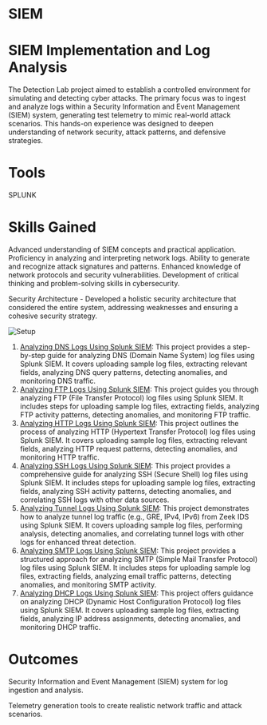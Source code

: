 # SIEM

# SIEM Implementation and Log Analysis


The Detection Lab project aimed to establish a controlled environment for simulating and detecting cyber attacks. The primary focus was to ingest and analyze logs within a Security Information and Event Management (SIEM) system, generating test telemetry to mimic real-world attack scenarios. This hands-on experience was designed to deepen understanding of network security, attack patterns, and defensive strategies.

# Tools 
SPLUNK

# Skills Gained
Advanced understanding of SIEM concepts and practical application.
Proficiency in analyzing and interpreting network logs.
Ability to generate and recognize attack signatures and patterns.
Enhanced knowledge of network protocols and security vulnerabilities.
Development of critical thinking and problem-solving skills in cybersecurity.

Security Architecture - Developed a holistic security architecture that considered the entire system, addressing weaknesses and ensuring a cohesive security strategy.

![Setup](https://github.com/mukulgosavi/SplunkLab/assets/37416784/4ef76563-9bdf-4eee-9f8d-48bc52231aa2)

1. [Analyzing DNS Logs Using Splunk SIEM](): This project provides a step-by-step guide for analyzing DNS (Domain Name System) log files using Splunk SIEM. It covers uploading sample log files, extracting relevant fields, analyzing DNS query patterns, detecting anomalies, and monitoring DNS traffic.
2. [Analyzing FTP Logs Using Splunk SIEM](https://github.com/0xrajneesh/Splunk-Projects-For-Beginners/blob/main/project%232-analyzing-ftp-logs-using-splunk-siem.md): This project guides you through analyzing FTP (File Transfer Protocol) log files using Splunk SIEM. It includes steps for uploading sample log files, extracting fields, analyzing FTP activity patterns, detecting anomalies, and monitoring FTP traffic.
3. [Analyzing HTTP Logs Using Splunk SIEM](https://github.com/0xrajneesh/Splunk-Projects-For-Beginners/blob/main/project%233-analyzing-http-logs-using-splunk-siem.md): This project outlines the process of analyzing HTTP (Hypertext Transfer Protocol) log files using Splunk SIEM. It covers uploading sample log files, extracting relevant fields, analyzing HTTP request patterns, detecting anomalies, and monitoring HTTP traffic.
4. [Analyzing SSH Logs Using Splunk SIEM](https://github.com/0xrajneesh/Splunk-Projects-For-Beginners/blob/main/project%234-analyzing-ssh-logs-using-splunk-siem.md): This project provides a comprehensive guide for analyzing SSH (Secure Shell) log files using Splunk SIEM. It includes steps for uploading sample log files, extracting fields, analyzing SSH activity patterns, detecting anomalies, and correlating SSH logs with other data sources.
5. [Analyzing Tunnel Logs Using Splunk SIEM](https://github.com/0xrajneesh/Splunk-Projects-For-Beginners/blob/main/project%235-analyzing-tunnel-logs-using-splunk-siem.md): This project demonstrates how to analyze tunnel log traffic (e.g., GRE, IPv4, IPv6) from Zeek IDS using Splunk SIEM. It covers uploading sample log files, performing analysis, detecting anomalies, and correlating tunnel logs with other logs for enhanced threat detection.
6. [Analyzing SMTP Logs Using Splunk SIEM](https://github.com/0xrajneesh/Splunk-Projects-For-Beginners/blob/main/project%236-analyzing-smtp-logs-using-splunk-siem.md): This project provides a structured approach for analyzing SMTP (Simple Mail Transfer Protocol) log files using Splunk SIEM. It includes steps for uploading sample log files, extracting fields, analyzing email traffic patterns, detecting anomalies, and monitoring SMTP activity.
7. [Analyzing DHCP Logs Using Splunk SIEM](https://github.com/0xrajneesh/Splunk-Projects-For-Beginners/blob/main/project%237-analyzing-dhcp-logs-using-splunk-siem.md): This project offers guidance on analyzing DHCP (Dynamic Host Configuration Protocol) log files using Splunk SIEM. It covers uploading sample log files, extracting fields, analyzing IP address assignments, detecting anomalies, and monitoring DHCP traffic.

# Outcomes 
Security Information and Event Management (SIEM) system for log ingestion and analysis.

Telemetry generation tools to create realistic network traffic and attack scenarios.
